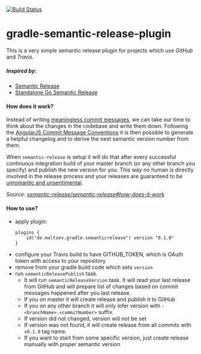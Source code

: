 [![Build Status](https://travis-ci.org/low205/gradle-semantic-release-plugin.svg?branch=master)](https://travis-ci.org/low205/gradle-semantic-release-plugin)
# gradle-semantic-release-plugin

This is a very simple semantic release plugin for projects which use *GitHub* and *Travis*.

##### Inspired by:
 * [Semantic Release](https://github.com/semantic-release/semantic-release)
 * [Standalone Go Semantic Release](https://github.com/go-semantic-release/semantic-release)

#### How does it work?
Instead of writing [meaningless commit messages](http://whatthecommit.com/), we can take our time to think about the changes in the codebase and write them down. Following the [AngularJS Commit Message Conventions](https://docs.google.com/document/d/1QrDFcIiPjSLDn3EL15IJygNPiHORgU1_OOAqWjiDU5Y/edit) it is then possible to generate a helpful changelog and to derive the next semantic version number from them.

When `semantic-release` is setup it will do that after every successful continuous integration build of your master branch (or any other branch you specify) and publish the new version for you. This way no human is directly involved in the release process and your releases are guaranteed to be [unromantic and unsentimental](http://sentimentalversioning.org/).

_Source: [semantic-release/semantic-release#how-does-it-work](https://github.com/semantic-release/semantic-release#how-does-it-work)_

#### How to use?

* apply plugin:
    ```
    plugins {
        id("de.maltsev.gradle.semanticrelease") version "0.1.0"
    }
    ```
* configure your Travis build to have GITHUB_TOKEN, which is OAuth token with access to your repository
* remove from your gradle build code which sets `version`
* run `semanticReleasePublish` task. 
    * It will run `semanticReleaseVersion` task. It will read your last release from GitHub and will prepare list of changes based on commit messages happened after you last release.
    * If you on master it will create release and publish it to GitHub
    * If you on any other branch it will only infer version with `-<branchName>.<commitNumber>` suffix. 
    * If version did not changed, version will not be set
    * If version was not found, it will create release from all commits with `v0.1.0` tag name.
    * If you want to start from some specific version, just create release manually with proper semantic version
